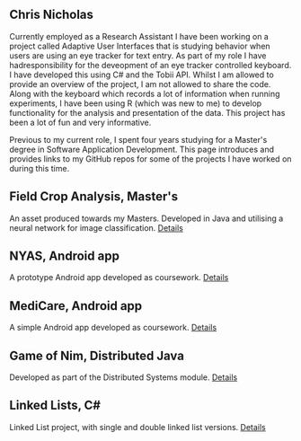 ## Chris Nicholas

Currently employed as a Research Assistant
I have been working on a project called Adaptive User Interfaces that is studying behavior when users are using an eye tracker for text entry. As part of my role I have hadresponsibility for the deveopment of an eye tracker controlled keyboard. I have developed this using C# and the Tobii API. Whilst I am allowed to provide an overview of the project, I am not allowed to share the code.
Along with the keyboard which records a lot of information when running experiments, I have been using R (which was new to me) to develop functionality for the analysis and presentation of the data. This project has been a lot of fun and very informative.

Previous to my current role, I spent four years studying for a Master's degree in Software Application Development. This page introduces and provides links to my GitHub repos for some of the projects I have worked on during this time.

## Field Crop Analysis, Master's
An asset produced towards my Masters. Developed in Java and utilising a neural network for image classification. [Details](https://github.com/cnicholas63/FieldCropAnalysis)

## NYAS, Android app
A prototype Android app developed as coursework. 
[Details](https://github.com/cnicholas63/NYAS_Final)

## MediCare, Android app
A simple Android app developed as coursework.
[Details](https://github.com/cnicholas63/MyMediCare)

## Game of Nim, Distributed Java
Developed as part of the Distributed Systems module.
[Details](https://github.com/cnicholas63/GameOfNim)

## Linked Lists, C# 
Linked List project, with single and double linked list versions.
[Details](https://github.com/cnicholas63/Linked-Lists)

